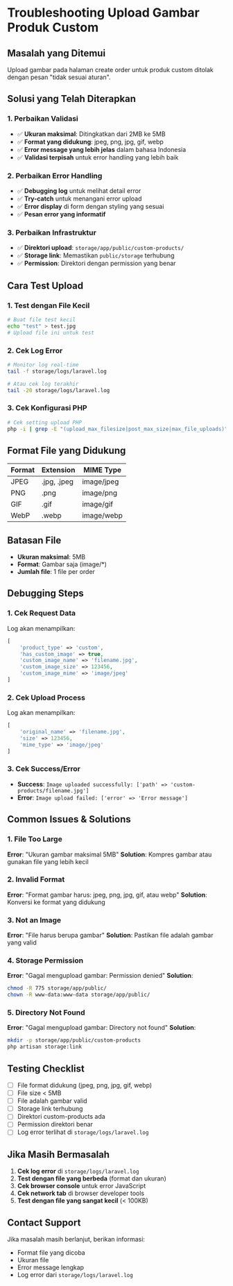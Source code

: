 # Troubleshooting Upload Gambar Produk Custom

## Masalah yang Ditemui
Upload gambar pada halaman create order untuk produk custom ditolak dengan pesan "tidak sesuai aturan".

## Solusi yang Telah Diterapkan

### 1. **Perbaikan Validasi**
- ✅ **Ukuran maksimal**: Ditingkatkan dari 2MB ke 5MB
- ✅ **Format yang didukung**: jpeg, png, jpg, gif, webp
- ✅ **Error message yang lebih jelas** dalam bahasa Indonesia
- ✅ **Validasi terpisah** untuk error handling yang lebih baik

### 2. **Perbaikan Error Handling**
- ✅ **Debugging log** untuk melihat detail error
- ✅ **Try-catch** untuk menangani error upload
- ✅ **Error display** di form dengan styling yang sesuai
- ✅ **Pesan error yang informatif**

### 3. **Perbaikan Infrastruktur**
- ✅ **Direktori upload**: `storage/app/public/custom-products/`
- ✅ **Storage link**: Memastikan `public/storage` terhubung
- ✅ **Permission**: Direktori dengan permission yang benar

## Cara Test Upload

### 1. **Test dengan File Kecil**
```bash
# Buat file test kecil
echo "test" > test.jpg
# Upload file ini untuk test
```

### 2. **Cek Log Error**
```bash
# Monitor log real-time
tail -f storage/logs/laravel.log

# Atau cek log terakhir
tail -20 storage/logs/laravel.log
```

### 3. **Cek Konfigurasi PHP**
```bash
# Cek setting upload PHP
php -i | grep -E "(upload_max_filesize|post_max_size|max_file_uploads)"
```

## Format File yang Didukung

| Format | Extension | MIME Type |
|--------|-----------|-----------|
| JPEG | .jpg, .jpeg | image/jpeg |
| PNG | .png | image/png |
| GIF | .gif | image/gif |
| WebP | .webp | image/webp |

## Batasan File

- **Ukuran maksimal**: 5MB
- **Format**: Gambar saja (image/*)
- **Jumlah file**: 1 file per order

## Debugging Steps

### 1. **Cek Request Data**
Log akan menampilkan:
```php
[
    'product_type' => 'custom',
    'has_custom_image' => true,
    'custom_image_name' => 'filename.jpg',
    'custom_image_size' => 123456,
    'custom_image_mime' => 'image/jpeg'
]
```

### 2. **Cek Upload Process**
Log akan menampilkan:
```php
[
    'original_name' => 'filename.jpg',
    'size' => 123456,
    'mime_type' => 'image/jpeg'
]
```

### 3. **Cek Success/Error**
- **Success**: `Image uploaded successfully: ['path' => 'custom-products/filename.jpg']`
- **Error**: `Image upload failed: ['error' => 'Error message']`

## Common Issues & Solutions

### 1. **File Too Large**
**Error**: "Ukuran gambar maksimal 5MB"
**Solution**: Kompres gambar atau gunakan file yang lebih kecil

### 2. **Invalid Format**
**Error**: "Format gambar harus: jpeg, png, jpg, gif, atau webp"
**Solution**: Konversi ke format yang didukung

### 3. **Not an Image**
**Error**: "File harus berupa gambar"
**Solution**: Pastikan file adalah gambar yang valid

### 4. **Storage Permission**
**Error**: "Gagal mengupload gambar: Permission denied"
**Solution**: 
```bash
chmod -R 775 storage/app/public/
chown -R www-data:www-data storage/app/public/
```

### 5. **Directory Not Found**
**Error**: "Gagal mengupload gambar: Directory not found"
**Solution**:
```bash
mkdir -p storage/app/public/custom-products
php artisan storage:link
```

## Testing Checklist

- [ ] File format didukung (jpeg, png, jpg, gif, webp)
- [ ] File size < 5MB
- [ ] File adalah gambar valid
- [ ] Storage link terhubung
- [ ] Direktori custom-products ada
- [ ] Permission direktori benar
- [ ] Log error terlihat di `storage/logs/laravel.log`

## Jika Masih Bermasalah

1. **Cek log error** di `storage/logs/laravel.log`
2. **Test dengan file yang berbeda** (format dan ukuran)
3. **Cek browser console** untuk error JavaScript
4. **Cek network tab** di browser developer tools
5. **Test dengan file yang sangat kecil** (< 100KB)

## Contact Support

Jika masalah masih berlanjut, berikan informasi:
- Format file yang dicoba
- Ukuran file
- Error message lengkap
- Log error dari `storage/logs/laravel.log`

